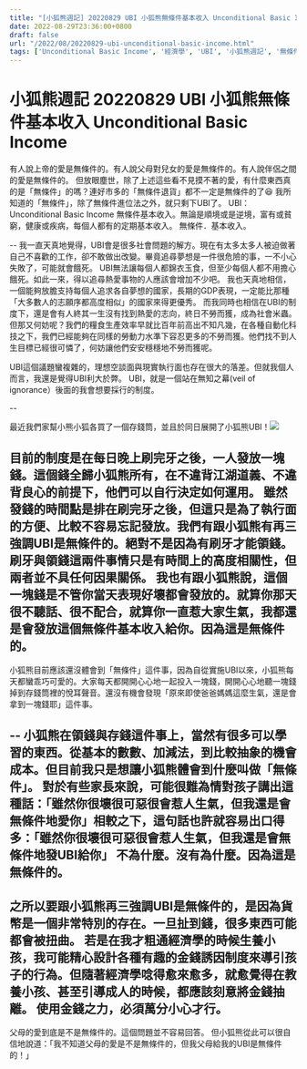 ```yaml
---
title: "[小狐熊週記] 20220829 UBI 小狐熊無條件基本收入 Unconditional Basic Income"
date: 2022-08-29T23:36:00+0800
draft: false
url: "/2022/08/20220829-ubi-unconditional-basic-income.html"
tags: ['Unconditional Basic Income', '經濟學', 'UBI', '小狐熊週記', '無條件基本收入']
---
```


# 小狐熊週記 20220829 UBI 小狐熊無條件基本收入 Unconditional Basic Income
有人說上帝的愛是無條件的。有人說父母對兒女的愛是無條件的。有人說伴侶之間的愛是無條件的。
但放眼塵世，除了上述這些看不見摸不著的愛，有什麼東西真的是「無條件」的嗎？連好市多的「無條件退貨」都不一定是無條件的了😆
我所知道的「無條件」，除了無條件進位法之外，就只剩下UBI了。
UBI：Unconditional Basic Income 無條件基本收入。無論是順境或是逆境，富有或貧窮，健康或疾病，每個人都有的定期基本收入。
無條件．基本收入。

--
我一直天真地覺得，UBI會是很多社會問題的解方。現在有太多太多人被迫做著自己不喜歡的工作，卻不敢做出改變。畢竟追尋夢想是一件很危險的事，一不小心失敗了，可能就會餓死。
UBI無法讓每個人都錦衣玉食，但至少每個人都不用擔心餓死。如此一來，得以追尋熱愛事物的人應該會增加不少吧。
我也天真地相信，一個能夠放膽支持每個人追求各自夢想的國家，長期的GDP表現，一定能比那種「大多數人的志願序都高度相似」的國家來得更優秀。
而我同時也相信在UBI的制度下，還是會有人終其一生沒有找到熱愛的志向，終日不勞而獲，成為社會米蟲。但那又何妨呢？我們的糧食生產效率早就比百年前高出不知凡幾，在各種自動化科技之下，我們已經能夠在同樣的勞動力水準下容忍更多的不勞而獲。他們找不到人生目標已經很可憐了，何妨讓他們安安穩穩地不勞而獲呢。

UBI這個議題蠻複雜的，理想空談面與現實執行面也存在很大的落差。但就我個人而言，我還是覺得UBI利大於弊。
UBI，就是一個站在無知之幕(veil of ignorance）後面的我會想要採行的制度。

--

最近我們家幫小熊小狐各買了一個存錢筒，並且於同日展開了小狐熊UBI！![](https://blogger.googleusercontent.com/img/a/AVvXsEj5O_ms50zOauOIEroOW2887LHoxvIL3zEphr1wptC3H60gbtgFKEzx6ikSVcZXSiuAsJFMdfdOUa2eOEv-nwrak1eBpRHyMBVEVcOGaeo4ZqFbOlM5cRXpKpXxh8nbWv6cIiILjW-tV_yPoS1_MzT-Wn24mplXqY05UHFBagttyL39kfbwBUFggkRf)

目前的制度是在每日晚上刷完牙之後，一人發放一塊錢。這個錢全歸小狐熊所有，在不違背江湖道義、不違背良心的前提下，他們可以自行決定如何運用。
雖然發錢的時間點是排在刷完牙之後，但這只是為了執行面的方便、比較不容易忘記發放。我們有跟小狐熊有再三強調UBI是無條件的。絕對不是因為有刷牙才能領錢。刷牙與領錢這兩件事情只是有時間上的高度相關性，但兩者並不具任何因果關係。
我也有跟小狐熊說，這個一塊錢是不管你當天表現好壞都會發放的。就算你那天很不聽話、很不配合，就算你一直惹大家生氣，我都還是會發放這個無條件基本收入給你。因為這是無條件的。
--
小狐熊目前應該還沒體會到「無條件」這件事，因為自從實施UBI以來，小狐熊每天都蠻乖巧可愛的。大家每天都開開心心地一起投入一塊錢，開開心心地聽一塊錢掉到存錢筒裡的悅耳聲音。還沒有機會發現「原來即使爸爸媽媽這麼生氣，還是會拿到一塊錢耶」這件事。

--
小狐熊在領錢與存錢這件事上，當然有很多可以學習的東西。從基本的數數、加減法，到比較抽象的機會成本。但目前我只是想讓小狐熊體會到什麼叫做「無條件」。
對於有些家長來說，可能很難為情對孩子講出這種話：「雖然你很壞很可惡很會惹人生氣，但我還是會無條件地愛你」相較之下，這句話也許就容易出口得多：「雖然你很壞很可惡很會惹人生氣，但我還是會無條件地發UBI給你」
不為什麼。沒有為什麼。因為這是無條件的。
--
之所以要跟小狐熊再三強調UBI是無條件的，是因為貨幣是一個非常特別的存在。一旦扯到錢，很多東西可能都會被扭曲。
若是在我才粗通經濟學的時候生養小孩，我可能精心設計各種有趣的金錢誘因制度來導引孩子的行為。但隨著經濟學唸得愈來愈多，就愈覺得在教養小孩、甚至引導成人的時候，都應該刻意將金錢抽離。
使用金錢之力，必須萬分小心才行。
--
父母的愛到底是不是無條件的。這個問題並不容易回答。
但小狐熊從此可以很自信地說道：「我不知道父母的愛是不是無條件的，但我父母給我的UBI是無條件的！」


